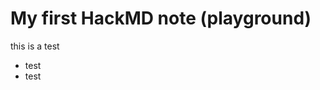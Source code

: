 # My first HackMD note (playground)

this is a test

- test
- test

<!--stackedit_data:
eyJoaXN0b3J5IjpbODA5ODk3NjkwLDIxNDgwMDcwNiwtMTY5NT
c3NjQyMiwtMTg3MzQ0NTI4MF19
-->